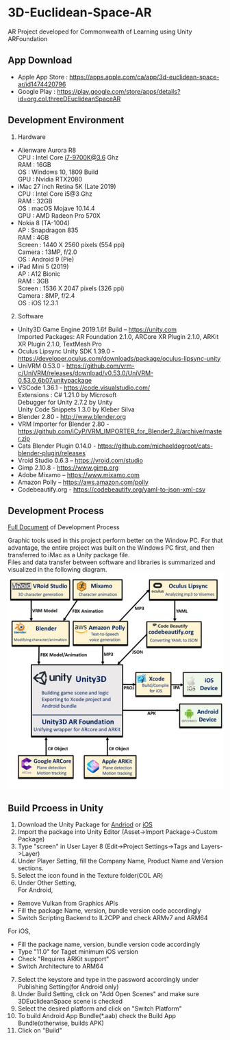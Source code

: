 # 3D-Euclidean-Space-AR
AR Project developed for Commonwealth of Learning using Unity ARFoundation

## App Download
 * Apple App Store : https://apps.apple.com/ca/app/3d-euclidean-space-ar/id1474420796
 * Google Play :  https://play.google.com/store/apps/details?id=org.col.threeDEuclideanSpaceAR

## Development Environment
1. Hardware
* Alienware Aurora R8        
    CPU  : Intel Core i7-9700K@3.6 Ghz  
    RAM  : 16GB  
    OS   : Windows 10, 1809 Build       
    GPU  : Nvidia RTX2080         
* iMac 27 inch Retina 5K (Late 2019)     
    CPU  : Intel Core i5@3 Ghz     
    RAM  :  32GB     
    OS   : macOS Mojave 10.14.4     
    GPU  : AMD Radeon Pro 570X     
* Nokia 8 (TA-1004)     
    AP       : Snapdragon 835     
    RAM      : 4GB     
    Screen   : 1440 X 2560 pixels (554 ppi)     
    Camera   : 13MP, f/2.0     
    OS       :  Android 9 (Pie)     
* iPad Mini 5 (2019)     
    AP       : A12 Bionic     
    RAM      : 3GB     
    Screen   : 1536 X 2047 pixels (326 ppi)     
    Camera   : 8MP, f/2.4     
    OS       : iOS 12.3.1        
2. Software    
* Unity3D Game Engine 2019.1.6f Build – https://unity.com     
    Imported Packages: AR Foundation 2.1.0, ARCore XR Plugin 2.1.0, ARKit XR Plugin 2.1.0, TextMesh Pro
* Oculus Lipsync Unity SDK 1.39.0 - https://developer.oculus.com/downloads/package/oculus-lipsync-unity 
* UniVRM 0.53.0 - https://github.com/vrm-c/UniVRM/releases/download/v0.53.0/UniVRM-0.53.0_6b07.unitypackage
* VSCode 1.36.1 - https://code.visualstudio.com/       
    Extensions : C# 1.21.0 by Microsoft     
                 Debugger for Unity 2.7.2 by Unity     
                 Unity Code Snippets 1.3.0 by Kleber Silva       
* Blender 2.80 - http://www.blender.org
* VRM Importer for Blender 2.80 - https://github.com/iCyP/VRM_IMPORTER_for_Blender2_8/archive/master.zip
* Cats Blender Plugin 0.14.0 - https://github.com/michaeldegroot/cats-blender-plugin/releases   
* Vroid Studio 0.6.3 – https://vroid.com/studio
* Gimp 2.10.8 - https://www.gimp.org
* Adobe Mixamo – https://www.mixamo.com 
* Amazon Polly – https://aws.amazon.com/polly
* Codebeautify.org - https://codebeautify.org/yaml-to-json-xml-csv     
## Development Process             
[Full Document](https://github.com/COL-inno/3D-Eucliden-Space-AR/blob/master/3DEuclideanSpaceAR_Document.pdf) of Development Process     
        
        
Graphic tools used in this project perform better on the Window PC. For that advantage, the entire project was built on the Windows PC first, and then transferred to iMac as a Unity package file.      
Files and data transfer between software and libraries is summarized and visualized in the following diagram.   
![alt](https://github.com/COL-inno/3D-Eucliden-Space-AR/blob/master/Images/software_and_libs_slide.jpg)      
  
## Build Prcoess in Unity     
1. Download the Unity Package for [Andriod](https://github.com/COL-inno/3D-Eucliden-Space-AR/raw/master/3DEuclideanSpace_Android_082219.unitypackage) or [iOS](https://github.com/COL-inno/3D-Eucliden-Space-AR/raw/master/3DEuclideanSpace_iOS_082219.unitypackage)     
2. Import the package into Unity Editor (Asset->Import Package->Custom Package)     
3. Type "screen" in User Layer 8 (Edit->Project Settings->Tags and Layers->Layer)     
4. Under Player Setting, fill the Company Name, Product Name and Version sections.     
5. Select the icon found in the Texture folder(COL AR)     
6. Under Other Setting,      
For Android,      
* Remove Vulkan from Graphics APIs     
* Fill the package Name, version, bundle version code accordingly       
* Switch Scripting Backend to IL2CPP and check ARMv7 and ARM64     
      
For iOS,     
* Fill the package name, version, bundle version code accordingly     
* Type "11.0" for Taget minimum iOS version     
* Check "Requires ARKit support"     
* Switch Architecture to ARM64     
7. Select the keystore and type in the password accordingly under Publishing Setting(for Android only)      
8. Under Build Setting, click on "Add Open Scenes" and make sure 3DEuclideanSpace scene is checked     
9. Select the desired platform and click on "Switch Platform"     
10. To build Android App Bundle(*.aab) check the Build App Bundle(otherwise, builds APK)     
11. Click on "Build"     
